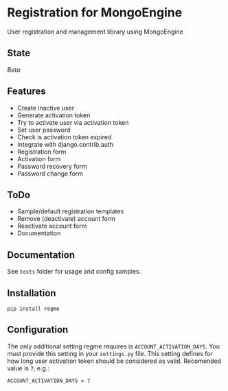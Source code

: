 Registration for MongoEngine
============================

User registration and management library using MongoEngine

State
-----

*Beta*


Features
-------------

* Create inactive user
* Generate activation token
* Try to activate user via activation token
* Set user password
* Check is activation token expired
* Integrate with django.contrib.auth
* Registration form
* Activation form
* Password recovery form
* Password change form


ToDo
----

* Sample/default registration templates
* Remove (deactivate) account form
* Reactivate account form
* Documentation


Documentation
-------------

See `tests` folder for usage and config samples.


Installation
------------

`pip install regme`


Configuration
-------------

The only additional setting regme requires is `ACCOUNT_ACTIVATION_DAYS`. You must provide this setting in your `settings.py` file. This setting defines for how long user activation token should be considered as valid. Recomended value is `7`, e.g.:

    ACCOUNT_ACTIVATION_DAYS = 7

